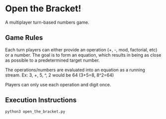 # Open the Bracket! 

A multiplayer turn-based numbers game.   

## Game Rules
Each turn players can either provide an operation (+, -, mod, factorial, etc) or a number. The goal is to form an equation, which results in being as close as possible to a predetermined target number.

The operations/numbers are evaluated into an equation as a running stream. Ex: 3, +, 5, ^, 2  would be 64 (3+5=8, 8^2=64)

Players can only use each operation and digit once. 

## Execution Instructions
```sh
python3 open_the_bracket.py
```
